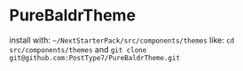 # PureBaldrTheme

install with: `~/NextStarterPack/src/components/themes`
like: `cd src/components/themes` and `git clone git@github.com:PostType7/PureBaldrTheme.git`
